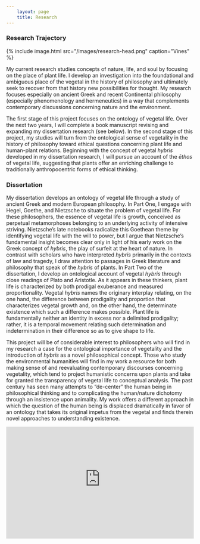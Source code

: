 ```yaml
---
    layout: page
    title: Research
---
```


### Research Trajectory

{% include image.html src="/images/research-head.png" caption="Vines" %}

My current research studies concepts of nature, life, and soul by focusing on the place of plant life. I develop an investigation into the foundational and ambiguous place of the vegetal in the history of philosophy and ultimately seek to recover from that history new possibilities for thought. My research focuses especially on ancient Greek and recent Continental philosophy (especially phenomenology and hermeneutics) in a way that complements contemporary discussions concerning nature and the environment.

The first stage of this project focuses on the ontology of vegetal life. Over the next two years, I will complete a book manuscript revising and expanding my dissertation research (see below). In the second stage of this project, my studies will turn from the ontological sense
of vegetality in the history of philosophy toward ethical questions concerning plant life and human-plant relations. Beginning with the concept of vegetal *hybris* developed in my dissertation research, I will pursue an account of the *ēthos* of vegetal life, suggesting that plants offer an enriching challenge to traditionally anthropocentric forms of ethical thinking.

### Dissertation

My dissertation develops an ontology of vegetal life through a study of ancient Greek and modern European philosophy. In Part One, I engage with Hegel, Goethe, and Nietzsche to situate the problem of vegetal life. For these philosophers, the essence of vegetal life is growth, conceived as perpetual metamorphoses belonging to an underlying activity of intensive striving. Nietzsche’s late notebooks radicalize this Goethean theme by identifying vegetal life with the will to power, but I argue that Nietzsche’s fundamental insight becomes clear only in light of his early work on the Greek concept of *hybris*, the play of surfeit at the heart of nature. In contrast with scholars who have interpreted *hybris* primarily in the contexts of law and tragedy, I draw attention to passages in Greek literature and philosophy that speak of the *hybris* of plants. In Part Two of the dissertation, I develop an ontological account of vegetal *hybris* through close readings of Plato and Aristotle. As it appears in these thinkers, plant life is characterized by both prodigal exuberance and measured proportionality. Vegetal *hybris* names the originary interplay relating, on the one hand, the difference between prodigality and proportion that characterizes vegetal growth and, on the other hand, the determinate existence which such a difference makes possible. Plant life is fundamentally neither an identity in excess nor a delimited prodigality; rather, it is a temporal movement relating such determination and indetermination in their difference so as to give shape to life.

This project will be of considerable interest to philosophers who will find in my research a case for the ontological importance of vegetality and the introduction of *hybris* as a novel philosophical concept. Those who study the environmental humanities will find in my work a resource for both making sense of and reevaluating contemporary discourses concerning vegetality, which tend to project humanistic concerns upon plants and take for granted the transparency of vegetal life to conceptual analysis. The past century has seen many attempts to “de-center” the human being in philosophical thinking and to complicating the human/nature dichotomy through an insistence upon animality. My work offers a different approach in which the question of the human being is displaced dramatically in favor of an ontology that takes its original impetus from the vegetal and finds therein novel approaches to understanding existence.

<iframe width="100%" height="300" src="https://www.youtube-nocookie.com/embed/w77zPAtVTuI?controls=0&rel=0&color=white" frameborder="0" allow="encrypted-media; gyroscope; picture-in-picture" allowfullscreen></iframe>
